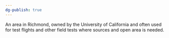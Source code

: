 ```yaml
---
dg-publish: true
---
```

An area in Richmond, owned by the University of California and often used for test flights and other field tests where sources and open area is needed.